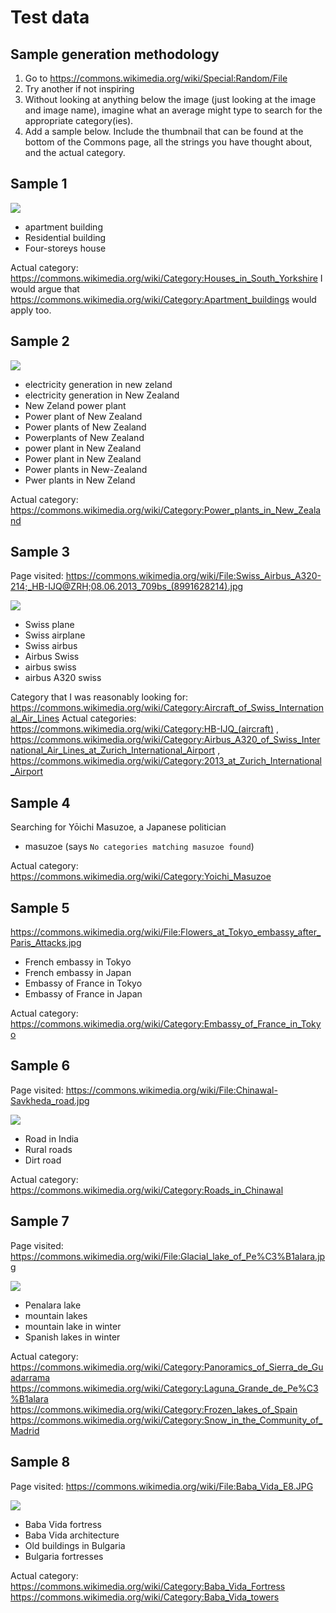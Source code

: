 # Test data

## Sample generation methodology

1. Go to https://commons.wikimedia.org/wiki/Special:Random/File
2. Try another if not inspiring
3. Without looking at anything below the image (just looking at the image and image name), imagine what an average might type to search for the appropriate category(ies).
4. Add a sample below. Include the thumbnail that can be found at the bottom of the Commons page, all the strings you have thought about, and the actual category.

## Sample 1

![](https://upload.wikimedia.org/wikipedia/commons/thumb/a/a5/Guildford_Walk%2C_Sheffield_-_geograph.org.uk_-_1426491.jpg/120px-Guildford_Walk%2C_Sheffield_-_geograph.org.uk_-_1426491.jpg)

- apartment building
- Residential building
- Four-storeys house

Actual category: https://commons.wikimedia.org/wiki/Category:Houses_in_South_Yorkshire
I would argue that https://commons.wikimedia.org/wiki/Category:Apartment_buildings would apply too.

## Sample 2

![](https://upload.wikimedia.org/wikipedia/commons/thumb/5/5c/Southdown_Power_Station_stacks.jpg/120px-Southdown_Power_Station_stacks.jpg)

- electricity generation in new zeland 
- electricity generation in New Zealand
- New Zeland power plant
- Power plant of New Zealand
- Power plants of New Zealand
- Powerplants of New Zealand
- power plant in New Zealand
- Power plant in New Zealand
- Power plants in New-Zealand
- Pwer plants in New Zeland

Actual category: https://commons.wikimedia.org/wiki/Category:Power_plants_in_New_Zealand

## Sample 3

Page visited: https://commons.wikimedia.org/wiki/File:Swiss_Airbus_A320-214;_HB-IJQ@ZRH;08.06.2013_709bs_(8991628214).jpg

![](https://upload.wikimedia.org/wikipedia/commons/thumb/2/2b/Swiss_Airbus_A320-214%3B_HB-IJQ%40ZRH%3B08.06.2013_709bs_%288991628214%29.jpg/120px-Swiss_Airbus_A320-214%3B_HB-IJQ%40ZRH%3B08.06.2013_709bs_%288991628214%29.jpg)

- Swiss plane
- Swiss airplane
- Swiss airbus
- Airbus Swiss
- airbus swiss
- airbus A320 swiss

Category that I was reasonably looking for: https://commons.wikimedia.org/wiki/Category:Aircraft_of_Swiss_International_Air_Lines Actual categories: https://commons.wikimedia.org/wiki/Category:HB-IJQ_(aircraft) , https://commons.wikimedia.org/wiki/Category:Airbus_A320_of_Swiss_International_Air_Lines_at_Zurich_International_Airport , https://commons.wikimedia.org/wiki/Category:2013_at_Zurich_International_Airport

## Sample 4

Searching for Yōichi Masuzoe, a Japanese politician

- masuzoe (says `No categories matching masuzoe found`)

Actual category: https://commons.wikimedia.org/wiki/Category:Yoichi_Masuzoe

## Sample 5

https://commons.wikimedia.org/wiki/File:Flowers_at_Tokyo_embassy_after_Paris_Attacks.jpg

- French embassy in Tokyo
- French embassy in Japan
- Embassy of France in Tokyo
- Embassy of France in Japan

Actual category: https://commons.wikimedia.org/wiki/Category:Embassy_of_France_in_Tokyo

## Sample 6

Page visited: https://commons.wikimedia.org/wiki/File:Chinawal-Savkheda_road.jpg

![](https://upload.wikimedia.org/wikipedia/commons/thumb/c/c7/Chinawal-Savkheda_road.jpg/90px-Chinawal-Savkheda_road.jpg)

- Road in India
- Rural roads
- Dirt road

Actual category:
https://commons.wikimedia.org/wiki/Category:Roads_in_Chinawal

## Sample 7

Page visited: https://commons.wikimedia.org/wiki/File:Glacial_lake_of_Pe%C3%B1alara.jpg

![](https://upload.wikimedia.org/wikipedia/commons/thumb/8/8d/Glacial_lake_of_Pe%C3%B1alara.jpg/120px-Glacial_lake_of_Pe%C3%B1alara.jpg)

- Penalara lake
- mountain lakes
- mountain lake in winter
- Spanish lakes in winter

Actual category:
https://commons.wikimedia.org/wiki/Category:Panoramics_of_Sierra_de_Guadarrama
https://commons.wikimedia.org/wiki/Category:Laguna_Grande_de_Pe%C3%B1alara
https://commons.wikimedia.org/wiki/Category:Frozen_lakes_of_Spain
https://commons.wikimedia.org/wiki/Category:Snow_in_the_Community_of_Madrid

## Sample 8

Page visited: https://commons.wikimedia.org/wiki/File:Baba_Vida_E8.JPG

![](https://upload.wikimedia.org/wikipedia/commons/thumb/3/39/Baba_Vida_E8.JPG/120px-Baba_Vida_E8.JPG)

- Baba Vida fortress
- Baba Vida architecture
- Old buildings in Bulgaria
- Bulgaria fortresses

Actual category:
https://commons.wikimedia.org/wiki/Category:Baba_Vida_Fortress
https://commons.wikimedia.org/wiki/Category:Baba_Vida_towers